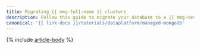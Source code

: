 ```yaml
---
title: Migrating {{ mmg-full-name }} clusters
description: Follow this guide to migrate your database to a {{ mmg-name }} cluster.
canonical: '{{ link-docs }}/tutorials/dataplatform/managed-mongodb'
---
```


{% include [article-body](../../_tutorials/dataplatform/managed-mongodb.md) %}
